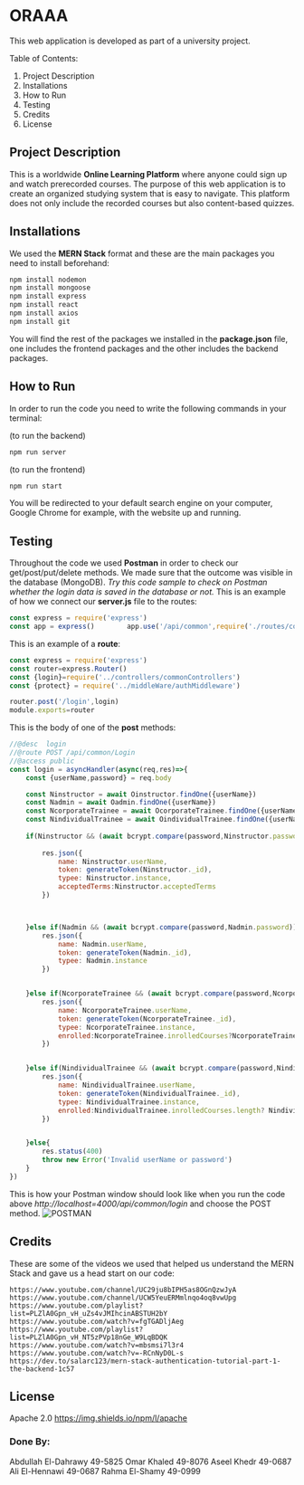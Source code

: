 # ORAAA
This web application is developed as part of a university project.

Table of Contents:
1. Project Description
2. Installations
3. How to Run
4. Testing
5. Credits
6. License


## Project Description
This is a worldwide **Online Learning Platform** where anyone could sign up and watch prerecorded courses. The purpose of this web application is to create an organized studying system that is easy to navigate. This platform does not only include the recorded courses but also content-based quizzes.

## Installations
We used the **MERN Stack** format and these are the main packages you need to install beforehand:
```bash
npm install nodemon
npm install mongoose
npm install express
npm install react
npm install axios
npm install git
```
You will find the rest of the packages we installed in the **package.json** file, one includes the frontend packages and the other includes the backend packages.
## How to Run
In order to run the code you need to write the following commands in your terminal:

(to run the backend)
```bash
npm run server
```
(to run the frontend)
```bash
npm run start
```
You will be redirected to your default search engine on your computer, Google Chrome for example, with the website up and running.

## Testing
Throughout the code we used **Postman** in order to check our get/post/put/delete methods. We made sure that the outcome was visible in the database (MongoDB).
*Try this code sample to check on Postman whether the login data is saved in the database or not.*
This is an example of how we connect our **server.js** file to the routes:
```javascript
const express = require('express')
const app = express()        app.use('/api/common',require('./routes/commonRoutes'))
```
This is an example of a **route**:
```javascript
const express = require('express')
const router=express.Router()
const {login}=require('../controllers/commonControllers')
const {protect} = require('../middleWare/authMiddleware')

router.post('/login',login)
module.exports=router
```
This is the body of one of the **post** methods:
```javascript
//@desc  login
//@route POST /api/common/Login
//@access public
const login = asyncHandler(async(req,res)=>{
    const {userName,password} = req.body

    const Ninstructor = await Oinstructor.findOne({userName})
    const Nadmin = await Oadmin.findOne({userName})
    const NcorporateTrainee = await OcorporateTrainee.findOne({userName})
    const NindividualTrainee = await OindividualTrainee.findOne({userName})
      
    if(Ninstructor && (await bcrypt.compare(password,Ninstructor.password))){
        
        res.json({
            name: Ninstructor.userName,
            token: generateToken(Ninstructor._id),
            typee: Ninstructor.instance,
            acceptedTerms:Ninstructor.acceptedTerms
        })



    }else if(Nadmin && (await bcrypt.compare(password,Nadmin.password))){
        res.json({
            name: Nadmin.userName,
            token: generateToken(Nadmin._id),
            typee: Nadmin.instance
        })


    }else if(NcorporateTrainee && (await bcrypt.compare(password,NcorporateTrainee.password))){
        res.json({
            name: NcorporateTrainee.userName,
            token: generateToken(NcorporateTrainee._id),
            typee: NcorporateTrainee.instance,
            enrolled:NcorporateTrainee.inrolledCourses?NcorporateTrainee.inrolledCourses:[]
        })


    }else if(NindividualTrainee && (await bcrypt.compare(password,NindividualTrainee.password))){
        res.json({
            name: NindividualTrainee.userName,
            token: generateToken(NindividualTrainee._id),
            typee: NindividualTrainee.instance,
            enrolled:NindividualTrainee.inrolledCourses.length? NindividualTrainee.inrolledCourses:[]
        })


    }else{
        res.status(400)
        throw new Error('Invalid userName or password')
    }
})
```
This is how your Postman window should look like when you run the code above *http://localhost=4000/api/common/login* and choose the POST method.
![POSTMAN](https://ibb.co/8jjTD42)
 

## Credits
These are some of the videos we used that helped us understand the MERN Stack and gave us a head start on our code:
```
https://www.youtube.com/channel/UC29ju8bIPH5as8OGnQzwJyA
https://www.youtube.com/channel/UCW5YeuERMmlnqo4oq8vwUpg
https://www.youtube.com/playlist?list=PLZlA0Gpn_vH_uZs4vJMIhcinABSTUH2bY
https://www.youtube.com/watch?v=fgTGADljAeg
https://www.youtube.com/playlist?list=PLZlA0Gpn_vH_NT5zPVp18nGe_W9LqBDQK
https://www.youtube.com/watch?v=mbsmsi7l3r4
https://www.youtube.com/watch?v=-RCnNyD0L-s
https://dev.to/salarc123/mern-stack-authentication-tutorial-part-1-the-backend-1c57
```


## License 
Apache 2.0 https://img.shields.io/npm/l/apache

### Done By:

Abdullah El-Dahrawy 49-5825
Omar Khaled 49-8076
Aseel Khedr 49-0687
Ali El-Hennawi 49-0687
Rahma El-Shamy 49-0999
